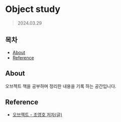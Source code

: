 # Object study

>  2024.03.29

## 목차

- [About](#about)
- [Reference](#reference)

## About

오브젝트 책을 공부하며 정리한 내용을 기록 하는 공간입니다.

## Reference

- [오브젝트 - 조영호 저자(글)](https://product.kyobobook.co.kr/detail/S000001766367)